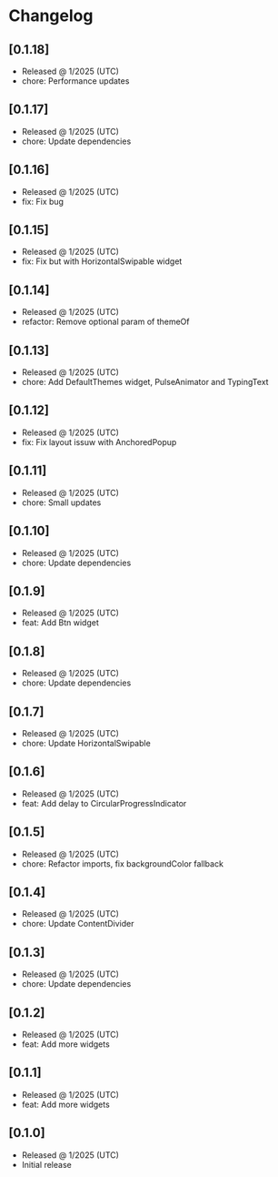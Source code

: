 # Changelog

## [0.1.18]

- Released @ 1/2025 (UTC)
- chore: Performance updates

## [0.1.17]

- Released @ 1/2025 (UTC)
- chore: Update dependencies

## [0.1.16]

- Released @ 1/2025 (UTC)
- fix: Fix bug

## [0.1.15]

- Released @ 1/2025 (UTC)
- fix: Fix but with HorizontalSwipable widget

## [0.1.14]

- Released @ 1/2025 (UTC)
- refactor: Remove optional param of themeOf

## [0.1.13]

- Released @ 1/2025 (UTC)
- chore: Add DefaultThemes widget, PulseAnimator and TypingText

## [0.1.12]

- Released @ 1/2025 (UTC)
- fix: Fix layout issuw with AnchoredPopup

## [0.1.11]

- Released @ 1/2025 (UTC)
- chore: Small updates

## [0.1.10]

- Released @ 1/2025 (UTC)
- chore: Update dependencies

## [0.1.9]

- Released @ 1/2025 (UTC)
- feat: Add Btn widget

## [0.1.8]

- Released @ 1/2025 (UTC)
- chore: Update dependencies

## [0.1.7]

- Released @ 1/2025 (UTC)
- chore: Update HorizontalSwipable

## [0.1.6]

- Released @ 1/2025 (UTC)
- feat: Add delay to CircularProgressIndicator

## [0.1.5]

- Released @ 1/2025 (UTC)
- chore: Refactor imports, fix backgroundColor fallback

## [0.1.4]

- Released @ 1/2025 (UTC)
- chore: Update ContentDivider

## [0.1.3]

- Released @ 1/2025 (UTC)
- chore: Update dependencies

## [0.1.2]

- Released @ 1/2025 (UTC)
- feat: Add more widgets

## [0.1.1]

- Released @ 1/2025 (UTC)
- feat: Add more widgets

## [0.1.0]

- Released @ 1/2025 (UTC)
- Initial release

